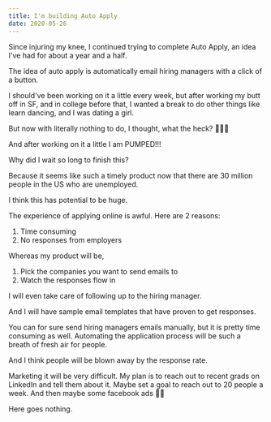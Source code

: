 ```yaml
---
title: I'm building Auto Apply
date: 2020-05-26
---
```


Since injuring my knee, I continued trying to complete Auto Apply, an idea I've had for about a year and a half.

The idea of auto apply is automatically email hiring managers with a click of a button.

I should've been working on it a little every week, but after working my butt off in SF, and in college before that, I wanted a break to do other things like learn dancing, and I was dating a girl.

But now with literally nothing to do, I thought, what the heck? 🤷‍♂️😆

And after working on it a little I am PUMPED!!!

Why did I wait so long to finish this?

Because it seems like such a timely product now that there are 30 million people in the US who are unemployed.

I think this has potential to be huge.

The experience of applying online is awful. Here are 2 reasons:
1. Time consuming
2. No responses from employers

Whereas my product will be,
1. Pick the companies you want to send emails to
2. Watch the responses flow in

I will even take care of following up to the hiring manager.

And I will have sample email templates that have proven to get responses.

You can for sure send hiring managers emails manually, but it is pretty time consuming as well. Automating the application process will be such a breath of fresh air for people.

And I think people will be blown away by the response rate.

Marketing it will be very difficult. My plan is to reach out to recent grads on LinkedIn and tell them about it. Maybe set a goal to reach out to 20 people a week. And then maybe some facebook ads 🤷‍♂️

Here goes nothing.